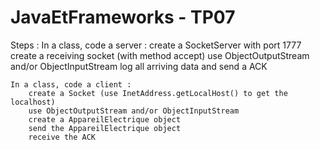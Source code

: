 JavaEtFrameworks - TP07
=======================

Steps :
	In a class, code a server :
		create a SocketServer with port 1777
		create a receiving socket (with method accept)
		use ObjectOutputStream and/or ObjectInputStream
		log all arriving data
		and send a ACK

	In a class, code a client :
		create a Socket (use InetAddress.getLocalHost() to get the localhost)
		use ObjectOutputStream and/or ObjectInputStream
		create a AppareilElectrique object
		send the AppareilElectrique object
		receive the ACK
		

